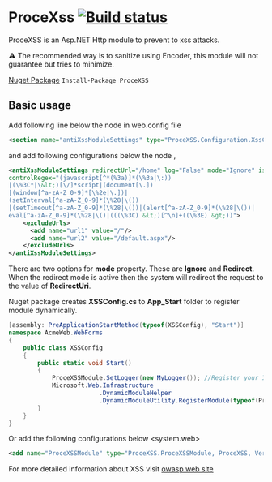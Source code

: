 ProceXss [![Build status](https://ci.appveyor.com/api/projects/status/0ijjpf6l16h59bhh?svg=true)](https://ci.appveyor.com/project/ziyasal/procexss)
========

ProceXSS is an Asp.NET Http module to prevent to xss attacks.

:warning: The recommended way is to sanitize using Encoder, this module will not guarantee but tries to minimize.

[Nuget Package](http://nuget.org/packages/ProceXSS) ```Install-Package ProceXSS```

## Basic usage
Add following line below the node <configSections> in web.config file

```xml
<section name="antiXssModuleSettings" type="ProceXSS.Configuration.XssConfigurationHandler, ProceXSS"/>
```

and add following configurations below the node <configuration>,

```xml
<antiXssModuleSettings redirectUrl="/home" log="False" mode="Ignore" isActive="True"
controlRegex="(javascript[^*(%3a)]*(\%3a|\:))
|(\%3C*|\&lt;)[\/]*script|(document[\.])
|(window[^a-zA-Z_0-9]*[\%2e|\.])|
(setInterval[^a-zA-Z_0-9]*(\%28|\())
|(setTimeout[^a-zA-Z_0-9]*(\%28|\())|(alert[^a-zA-Z_0-9]*(\%28|\())|
eval[^a-zA-Z_0-9]*(\%28|\()|(((\%3C) &lt;)[^\n]+((\%3E) &gt;))">
    <excludeUrls>
      <add name="url1" value="/"/>
      <add name="url2" value="/default.aspx"/>
    </excludeUrls>
</antiXssModuleSettings>
```

There are two options for **mode** property. These are **Ignore** and **Redirect**. When the redirect mode is active then the system will redirect the request to the value of **RedirectUri**.

Nuget package creates **XSSConfig.cs** to **App_Start** folder to register module dynamically.
```csharp
[assembly: PreApplicationStartMethod(typeof(XSSConfig), "Start")]
namespace AcmeWeb.WebForms
{
    public class XSSConfig
    {
        public static void Start()
        {
            ProceXSSModule.SetLogger(new MyLogger()); //Register your ILogger implementation.
            Microsoft.Web.Infrastructure
                         .DynamicModuleHelper
                         .DynamicModuleUtility.RegisterModule(typeof(ProceXSSModule));
        }
    }
}
```
Or add the following configurations below <system.web> <httpModules>
```xml
<add name="ProceXSSModule" type="ProceXSS.ProceXSSModule, ProceXSS, Version=your assembly version, Culture=neutral" />
```


For more detailed information about XSS visit [owasp web site](https://www.owasp.org/index.php/XSS)
